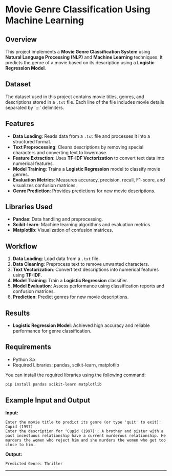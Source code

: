 # Movie Genre Classification Using Machine Learning

## Overview

This project implements a **Movie Genre Classification System** using **Natural Language Processing (NLP)** and **Machine Learning** techniques. It predicts the genre of a movie based on its description using a **Logistic Regression Model**.

## Dataset

The dataset used in this project contains movie titles, genres, and descriptions stored in a `.txt` file. Each line of the file includes movie details separated by ':::' delimiters.

## Features
- **Data Loading**: Reads data from a `.txt` file and processes it into a structured format.
- **Text Preprocessing**: Cleans descriptions by removing special characters and converting text to lowercase.
- **Feature Extraction**: Uses **TF-IDF Vectorization** to convert text data into numerical features.
- **Model Training**: Trains a **Logistic Regression** model to classify movie genres.
- **Evaluation Metrics**: Measures accuracy, precision, recall, F1-score, and visualizes confusion matrices.
- **Genre Prediction**: Provides predictions for new movie descriptions.

## Libraries Used
- **Pandas**: Data handling and preprocessing.
- **Scikit-learn**: Machine learning algorithms and evaluation metrics.
- **Matplotlib**: Visualization of confusion matrices.

## Workflow
1. **Data Loading**: Load data from a `.txt` file.
2. **Data Cleaning**: Preprocess text to remove unwanted characters.
3. **Text Vectorization**: Convert text descriptions into numerical features using **TF-IDF**.
4. **Model Training**: Train a **Logistic Regression** classifier.
5. **Model Evaluation**: Assess performance using classification reports and confusion matrices.
6. **Prediction**: Predict genres for new movie descriptions.

## Results
- **Logistic Regression Model**: Achieved high accuracy and reliable performance for genre classification.

## Requirements
- Python 3.x
- Required Libraries: pandas, scikit-learn, matplotlib

You can install the required libraries using the following command:
```bash
pip install pandas scikit-learn matplotlib
```

## Example Input and Output

**Input:**
```
Enter the movie title to predict its genre (or type 'quit' to exit): Cupid (1997)
Enter the description for 'Cupid (1997)': A brother and sister with a past incestuous relationship have a current murderous relationship. He murders the women who reject him and she murders the women who get too close to him.
```

**Output:**
```
Predicted Genre: Thriller
```

---

